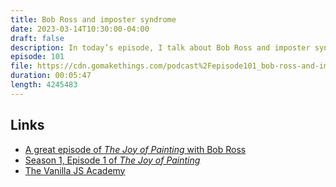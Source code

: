 ```yaml
---
title: Bob Ross and imposter syndrome
date: 2023-03-14T10:30:00-04:00
draft: false
description: In today’s episode, I talk about Bob Ross and imposter syndrome.
episode: 101
file: https://cdn.gomakethings.com/podcast%2Fepisode101_bob-ross-and-imposter-syndrome.mp3
duration: 00:05:47
length: 4245483
---
```


## Links

- [A great episode of _The Joy of Painting_ with Bob Ross](https://www.youtube.com/watch?v=lLWEXRAnQd0)
- [Season 1, Episode 1 of _The Joy of Painting_](https://www.youtube.com/watch?v=oh5p5f5_-7A)
- [The Vanilla JS Academy](https://vanillajsacademy.com)